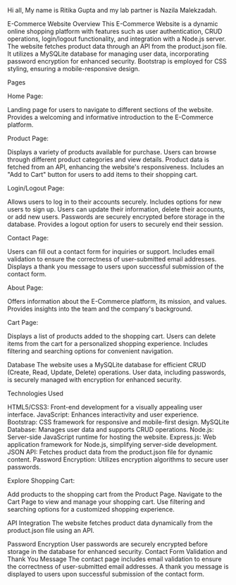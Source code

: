 Hi all, My name is Ritika Gupta and my lab partner is Nazila Malekzadah.

E-Commerce Website
Overview
This E-Commerce Website is a dynamic online shopping platform with features such as user authentication, CRUD operations, login/logout functionality, and integration with a Node.js server. 
The website fetches product data through an API from the product.json file. It utilizes a MySQLite database for managing user data, incorporating password encryption for enhanced security. 
Bootstrap is employed for CSS styling, ensuring a mobile-responsive design.

Pages

Home Page:

Landing page for users to navigate to different sections of the website.
Provides a welcoming and informative introduction to the E-Commerce platform.

Product Page:

Displays a variety of products available for purchase.
Users can browse through different product categories and view details.
Product data is fetched from an API, enhancing the website's responsiveness.
Includes an "Add to Cart" button for users to add items to their shopping cart.

Login/Logout Page:

Allows users to log in to their accounts securely.
Includes options for new users to sign up.
Users can update their information, delete their accounts, or add new users.
Passwords are securely encrypted before storage in the database.
Provides a logout option for users to securely end their session.

Contact Page:

Users can fill out a contact form for inquiries or support.
Includes email validation to ensure the correctness of user-submitted email addresses.
Displays a thank you message to users upon successful submission of the contact form.

About Page:

Offers information about the E-Commerce platform, its mission, and values.
Provides insights into the team and the company's background.

Cart Page:

Displays a list of products added to the shopping cart.
Users can delete items from the cart for a personalized shopping experience.
Includes filtering and searching options for convenient navigation.

Database
The website uses a MySQLite database for efficient CRUD (Create, Read, Update, Delete) operations.
User data, including passwords, is securely managed with encryption for enhanced security.


Technologies Used

HTML5/CSS3: Front-end development for a visually appealing user interface.
JavaScript: Enhances interactivity and user experience.
Bootstrap: CSS framework for responsive and mobile-first design.
MySQLite Database: Manages user data and supports CRUD operations.
Node.js: Server-side JavaScript runtime for hosting the website.
Express.js: Web application framework for Node.js, simplifying server-side development.
JSON API: Fetches product data from the product.json file for dynamic content.
Password Encryption: Utilizes encryption algorithms to secure user passwords.


Explore Shopping Cart:

Add products to the shopping cart from the Product Page.
Navigate to the Cart Page to view and manage your shopping cart.
Use filtering and searching options for a customized shopping experience.

API Integration
The website fetches product data dynamically from the product.json file using an API.

Password Encryption
User passwords are securely encrypted before storage in the database for enhanced security.
Contact Form Validation and Thank You Message
The contact page includes email validation to ensure the correctness of user-submitted email addresses.
A thank you message is displayed to users upon successful submission of the contact form.
